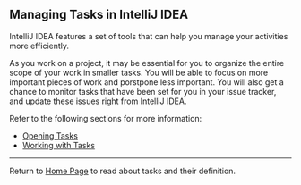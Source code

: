 ## Managing Tasks in IntelliJ IDEA

IntelliJ IDEA features a set of tools that can help you manage your activities more efficiently. 

As you work on a project, it may be essential for you to organize the entire scope of your work in smaller tasks. You will be able to focus on more important pieces of work and porstpone less important. You will also get a chance to monitor tasks that have been set for you in your issue tracker, and update these issues right from IntelliJ IDEA. 

Refer to the following sections for more information:

* [Opening Tasks](https://github.com/alexandrazolushkina/IntelliJ/blob/master/opening_tasks.md)
* [Working with Tasks](https://github.com/alexandrazolushkina/IntelliJ/blob/master/working_with_tasks.md)


***

Return to [Home Page](https://github.com/alexandrazolushkina/IntelliJ/blob/master/tasks_in_idea.md) to read about tasks and their definition. 
